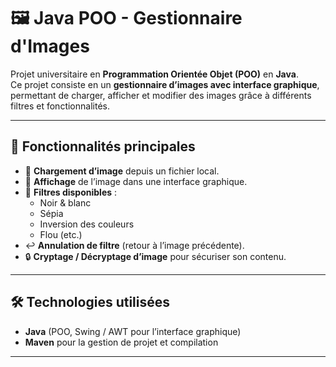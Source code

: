 # 🖼️ Java POO - Gestionnaire d'Images

Projet universitaire en **Programmation Orientée Objet (POO)** en **Java**.  
Ce projet consiste en un **gestionnaire d’images avec interface graphique**, permettant de charger, afficher et modifier des images grâce à différents filtres et fonctionnalités.

---

## 🚀 Fonctionnalités principales

- 📂 **Chargement d’image** depuis un fichier local.  
- 👀 **Affichage** de l’image dans une interface graphique.  
- 🎨 **Filtres disponibles** :
  - Noir & blanc
  - Sépia
  - Inversion des couleurs
  - Flou (etc.)
- ↩️ **Annulation de filtre** (retour à l’image précédente).  
- 🔒 **Cryptage / Décryptage d’image** pour sécuriser son contenu.  

---

## 🛠 Technologies utilisées

- **Java** (POO, Swing / AWT pour l’interface graphique)  
- **Maven** pour la gestion de projet et compilation  

---

